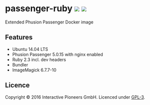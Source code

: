 # passenger-ruby [![](https://img.shields.io/badge/licence-GPL-bd0000.svg)](https://github.com/interactive-pioneers/passenger-ruby/blob/master/LICENSE) [![](https://imagelayers.io/badge/ipioneers/passenger-ruby:latest.svg)](https://imagelayers.io/?images=ipioneers/passenger-ruby:latest)

Extended Phusion Passenger Docker image

## Features

- Ubuntu 14.04 LTS
- Phusion Passenger 5.0.15 with nginx enabled
- Ruby 2.3 incl. dev headers
- Bundler
- ImageMagick 6.7.7-10

## Licence

Copyright © 2016 Interactive Pioneers GmbH. Licenced under [GPL-3](LICENCE).
